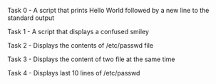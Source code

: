 Task 0 - A script that prints Hello World followed by a new line to the standard output

Task 1 - A script that displays a confused smiley

Task 2 - Displays the contents of /etc/passwd file

Task 3 - Displays the content of two file at the same time

Task 4 - Displays last 10 lines of /etc/passwd
